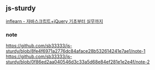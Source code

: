 ## js-sturdy

<a href="https://inf.run/dPZT">inflearn - 자바스크립트+jQuery 기초부터 실무까지</a>

### note
https://github.com/sb33333/js-sturdy/blob/8fe4f6971a2776dc84aface28b532614241e7ae1/note-1 <br>
https://github.com/sb33333/js-sturdy/blob/0f86ed2aa040546d3c33a5d68e84ef281e1e2e4f/note-2
